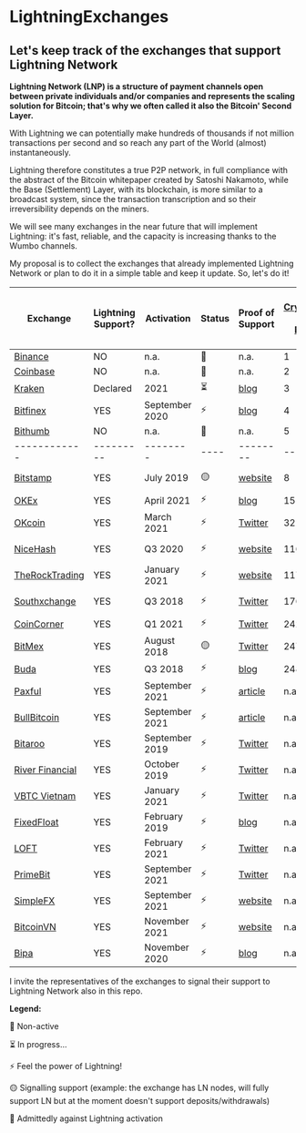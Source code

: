 # LightningExchanges
## Let's keep track of the exchanges that support Lightning Network

**Lightning Network (LNP) is a structure of payment channels open between private individuals and/or companies and represents the scaling solution for Bitcoin; that's why we often called it also the Bitcoin' Second Layer.**

With Lightning we can potentially make hundreds of thousands if not million transactions per second and so reach any part of the World (almost) instantaneously.

Lightning therefore constitutes a true P2P network, in full compliance with the abstract of the Bitcoin whitepaper created by Satoshi Nakamoto, while the Base (Settlement) Layer, with its blockchain, is more similar to a broadcast system, since the transaction transcription and so their irreversibility depends on the miners.



We will see many exchanges in the near future that will implement Lightning: it's fast, reliable, and the capacity is increasing thanks to the Wumbo channels.

My proposal is to collect the exchanges that already implemented Lightning Network or plan to do it in a simple table and keep it update.
So, let's do it!


 Exchange | Lightning Support? | Activation | Status | Proof of Support | [Top Cryptocurrency Spot Exchanges Position](https://coinmarketcap.com/it/rankings/exchanges/) | Node URI | KYC on deposit/withdraw | Min. Chan Capacity (BTC)
 ------------ | ------------- | ------------- | ------- | ------------- | ------------- | ------------- | ------------- | -------------
[Binance](https://binance.com) | NO | n.a. | :red_circle: | n.a. | 1 | n.a. | n.a. | n.a.
[Coinbase](https://coinbase.com)| NO | n.a. | :red_circle: | n.a. | 2 | n.a. | n.a. | n.a.
[Kraken](https://kraken.com)| Declared | 2021 | :hourglass_flowing_sand: | [blog](https://blog.kraken.com/post/7225/a-need-for-speed-kraken-to-launch-bitcoin-lightning-%E2%9A%A1%EF%B8%8F-integration-in-2021/) | 3 | n.a. | n.a. | n.a.
[Bitfinex](https://bitfinex.com)| YES | September 2020 | :zap: | [blog](https://blog.bitfinex.com/trading/bitfinex-supports-the-lightning-networks-wumbo-channels/) | 4 | [Link](https://ln.bitfinex.com/) bfx-lnd0, bfx-lnd1 | YES | 0.04
[Bithumb](https://bithumb.com)| NO | n.a. | :red_circle: | n.a. | 5 | n.a. | n.a. | n.a.
 ------------ | --------- | -------- | ---- | -------- | -------- | -------- | -------- | -----
[Bitstamp](https://www.bitstamp.net/)| YES | July 2019 | :yellow_circle: | [website](https://www.bitstamp.net/lightning-network-node/) | 8 | [Link](https://www.bitstamp.net/lightning-network-node/) ln.bitstamp.net | YES | 0.0002
[OKEx](https://okex.com)| YES | April 2021 | :zap: | [blog](https://www.okex.com/support/hc/en-us/articles/360059600412) | 15 | [Link](https://1ml.com/node/0294ac3e099def03c12a37e30fe5364b1223fd60069869142ef96580c8439c2e0a) okex | YES | 0.04
[OKcoin](https://okcoin.com)| YES | March 2021 | :zap: | [Twitter](https://twitter.com/OKCoin/status/1367565547651559424) | 32 | [Link](https://1ml.com/node/036b53093df5a932deac828cca6d663472dbc88322b05eec1d42b26ab9b16caa1c) okcoin | YES | 0.04
[NiceHash](https://www.nicehash.com/) | YES | Q3 2020 | :zap: | [website](https://www.nicehash.com/nicehash-lightning-network-node) | 116 | [Link](https://www.nicehash.com/nicehash-lightning-network-node) ln.nicehash.com | n.a. | 0.005
[TheRockTrading](https://www.therocktrading.com/) | YES | January 2021 | :zap: | [website](https://www.therocktrading.com/en/lightning-network ) | 117 | [Link](https://1ml.com/node/032d5ca945dc4887bc9a026f44d60c881595023e3d7e66db803ff86c3b3c09da1b) TheRockLightning | YES | 0.0002
[Southxchange](https://main.southxchange.com/) | YES | Q3 2018 | :zap: | [Twitter](https://twitter.com/southxchange/status/1049223479407599616) | 176 | [Link](https://1ml.com/node/0260fab633066ed7b1d9b9b8a0fac87e1579d1709e874d28a0d171a1f5c43bb877) southxchange.com | NO | 0.0002
[CoinCorner](https://coincorner.com) | YES | Q1 2021 | :zap: | [Twitter](https://twitter.com/CoinCorner/status/1346470541448761344) | 242 | n.a. | n.a. | n.a.
[BitMex](https://bitmex.com/) | YES | August 2018 | 🟡 | [Twitter](https://twitter.com/BitMEXResearch/status/1031814678371069952) | 247 | [Link](https://1ml.com/node/0287416bd553ff2630ff54640e3a7e4230d632387039313bf5a24d7df2006e13c2) BitMexResearch | YES | n.a.
[Buda](https://buda.com) | YES | Q3 2018 | :zap: | [blog](https://blog.buda.com/prueba-lightning-network-en-buda-com/) | 248 | n.a. | YES | n.a.
[Paxful](https://paxful.com) | YES | September 2021 | :zap: | [article](https://paxful.com/blog/lighting-network-integration) | n.a. | n.a. | n.a. | n.a.
[BullBitcoin](https://bullbitcoin.com) | YES | September 2021 | :zap: | [article](https://medium.com/bull-bitcoin/scaling-bull-bitcoins-non-custodial-services-with-the-lightning-network-782585d96098) | n.a. | [Link](https://1ml.com/node/020a1df50b701331a29782093210460b10eee0ac5ef6a01b9c51dff9b8fddf5fb0) bullbitcoin.com | n.a. | n.a.
[Bitaroo](https://bitaroo.com.au/) | YES | September 2019 | :zap: | [Twitter](https://twitter.com/BitarooExchange/status/1307999122151022594) | n.a. | n.a. | YES | n.a.
[River Financial](https://river.com/) | YES | October 2019 | :zap: | [Twitter](https://twitter.com/AndrewBenson/status/1354131122980982785) | n.a. | [Link](https://ln.river.com/) ln.river.com | YES | n.a. | n.a.
[VBTC Vietnam](https://vbtc.exchange/) | YES | January 2021 | :zap: | [Twitter](https://twitter.com/VBTC_Vietnam/status/1353564136702005248) | n.a. | n.a. | YES | n.a.
[FixedFloat](https://fixedfloat.com/) | YES | February 2019 | :zap: | [blog](https://fixedfloat.com/blog/currency/lightning-network) | n.a. | [Link](https://1ml.com/node/037f990e61acee8a7697966afd29dd88f3b1f8a7b14d625c4f8742bd952003a590) fixedfloat.com | NO | n.a.
[LOFT](https://loft.trade/) | YES | February 2021 | :zap: | [Twitter](https://twitter.com/LoftTrade/status/1370047636728844288) | n.a. | n.a. | YES | n.a.
[PrimeBit](https://primebit.com/) | YES | September 2021 | :zap: | [Twitter](https://twitter.com/primebit_com/status/1438078966384975872) | n.a. | n.a. | NO | n.a.
[SimpleFX](https://simplefx.com/) | YES | September 2021 | :zap: | [website](https://simplefx.com/bitcoin-lightning-network/) | n.a. | n.a. | NO | n.a.
[BitcoinVN](https://bitcoinvn.io) | YES | November 2021 | :zap: | [website](https://bitcoinvn.io/?deposit=btcln) | n.a. | n.a. | NO | n.a.
[Bipa](https://bipa.app) | YES | November 2020 | :zap: | [blog](https://medium.com/o-blog-da-bipa/bipa-lan%C3%A7a-suporte-%C3%A0-lightning-network-d7474409059e) | n.a. | [Link](https://1ml.com/node/02fb79c3a9121d85b126687bd111eaebf21aaaaa5cbf232e2b6c3bdf8803f40182) bipa | YES | n.a.

I invite the representatives of the exchanges to signal their support to Lightning Network also in this repo.

**Legend:**

:red_circle: Non-active 

:hourglass_flowing_sand: In progress...

:zap: Feel the power of Lightning!

:yellow_circle: Signalling support (example: the exchange has LN nodes, will fully support LN but at the moment doesn't support deposits/withdrawals)

:poop: Admittedly against Lightning activation
